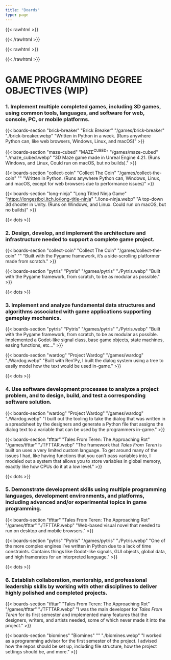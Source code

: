 ```yaml
---
title: "Boards"
type: page
---
```


{{< rawhtml >}}
<style>
  #content li {
    padding-bottom: .5em;
  }
  
  #content li:last-child {
    padding-bottom: 0;
  }
</style>
{{< /rawhtml >}}

{{< rawhtml >}}
<style>

.img-center {
    display: block;
    margin: var(--gen-bottom-padding) auto;
    height: auto;
    max-width: 100%;
}

#collect-coin > .image {
    background: url(/games/collect-the-coin/Collect-The-Coin.webp) center no-repeat, url(/games/collect-the-coin/CTC.webp) repeat;
}

head3 {
    color: var(--text-color-90) !important;
}


</style>
{{< /rawhtml >}}

# GAME PROGRAMMING DEGREE OBJECTIVES (WIP)

### 1. Implement multiple completed games, including 3D games, using common tools, languages, and software for web, console, PC, or mobile platforms.

{{< boards-section "brick-breaker" "Brick Breaker" "/games/brick-breaker" "./brick-breaker.webp" "Written in Python in a week. (Runs anywhere Python can, like web browsers, Windows, Linux, and macOS)" >}}

{{< boards-section "maze-cubed" "MAZE<sup>CUBED</sup>" "/games/maze-cubed" "./maze_cubed.webp" "3D Maze game made in Unreal Engine 4.21. (Runs Windows, and Linux, Could run on macOS, but no builds)." >}}

{{< boards-section "collect-coin" "Collect The Coin" "/games/collect-the-coin" "" "Written in Python. (Runs anywhere Python can, Windows, Linux, and macOS, except for web browsers due to performance issues)" >}}

{{< boards-section "long-ninja" "Long Titled Ninja Game" "https://longestboi.itch.io/long-title-ninja" "./lone-ninja.webp" "A top-down 3d shooter in Unity. (Runs on Windows, and Linux. Could run on macOS, but no builds)" >}}

{{< dots >}}

### 2. Design, develop, and implement the architecture and infrastructure needed to support a complete game project.

{{< boards-section "collect-coin" "Collect The Coin" "/games/collect-the-coin" "" "Built with the Pygame framework, it’s a side-scrolling platformer made from scratch." >}}

{{< boards-section "pytris" "Pytris" "/games/pytris" "./Pytris.webp" "Built with the Pygame framework, from scratch, to be as modular as possible." >}}

{{< dots >}}

### 3. Implement and analyze fundamental data structures and algorithms associated with game applications supporting gameplay mechanics.

{{< boards-section "pytris" "Pytris" "/games/pytris" "./Pytris.webp" "Built with the Pygame framework, from scratch, to be as modular as possible. Implemented a Godot-like signal class, base game objects, state machines, easing functions, etc…" >}}

{{< boards-section "wardog" "Project Wardog" "/games/wardog" "./Wardog.webp" "Built with Ren’Py, I built the dialog system using a tree to easily model how the text would be used in-game." >}}

{{< dots >}}

### 4. Use software development processes to analyze a project problem, and to design, build, and test a corresponding software solution.

{{< boards-section "wardog" "Project Wardog" "/games/wardog" "./Wardog.webp" "I built out the tooling to take the dialog that was written in a spreadsheet by the designers and generate a Python file that assigns the dialog text to a variable that can be used by the programmers in-game." >}}

{{< boards-section "tfttar" "Tales From Teren: The Approaching Rot" "/games/tfttar" "./TFTTAR.webp" "The framework that _Tales From Teren_ is built on uses a very limited custom language. To get around many of the issues I had, like having functions that you can’t pass variables into, I modeled out a system that allows you to store variables in global memory, exactly like how CPUs do it at a low level." >}}

{{< dots >}}

### 5. Demonstrate development skills using multiple programming languages, development environments, and platforms, including advanced and/or experimental topics in game programming.

{{< boards-section "tfttar" "Tales From Teren: The Approaching Rot" "/games/tfttar" "./TFTTAR.webp" "Web-based visual novel that needed to run on desktop and mobile browsers." >}}

{{< boards-section "pytris" "Pytris" "/games/pytris" "./Pytris.webp" "One of the more complex engines I’ve written in Python due to a lack of time constraints. Contains things like Godot-like signals, GUI objects, global data, and high framerates for an interpreted language." >}}

{{< dots >}}

### 6. Establish collaboration, mentorship, and professional leadership skills by working with other disciplines to deliver highly polished and completed projects.

{{< boards-section "tfttar" "Tales From Teren: The Approaching Rot" "/games/tfttar" "./TFTTAR.webp" "I was the main developer for _Tales From Teren_ for its first semester and implemented many features that the designers, writers, and artists needed, some of which never made it into the project." >}}

{{< boards-section "biomines" "Biomines" "" "./biomines.webp" "I worked as a programming advisor for the first semester of the project. I advised how the repos should be set up, including file structure, how the project settings should be, and more." >}}

